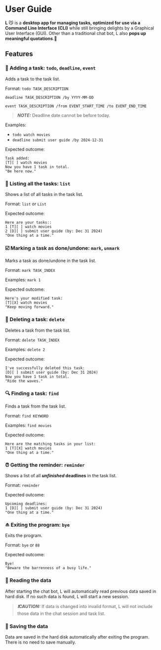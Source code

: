 # User Guide

**L** 😼 is a **desktop app for managing tasks, optimized for use via a Command Line Interface (CLI)** while still bringing delights by 
a Graphical User Interface (GUI). Other than a traditional chat bot, L also **pops up meaningful quotations**.🧙

## Features 

### 📌 Adding a task: `todo`, `deadline`, `event`

Adds a task to the task list.  

Format: `todo TASK_DESCRIPTION`  

`deadline TASK_DESCRIPTION /by YYYY-MM-DD`  

`event TASK_DESCRIPTION /from EVENT_START_TIME /to EVENT_END_TIME`  

> **_NOTE:_** Deadline date cannot be before today.

Examples:
* `todo watch movies`
* `deadline submit user guide /by 2024-12-31`

Expected outcome:
```
Task added:
[T][ ] watch movies
Now you have 1 task in total.
"Be here now."
```

### 📝 Listing all the tasks: `list`

Shows a list of all tasks in the task list.

Format: `list` or `List`

Expected outcome:
```
Here are your tasks::
1 [T][ ] watch movies
2 [D][ ] submit user guide (by: Dec 31 2024)
"One thing at a time."
```

### ☑️ Marking a task as done/undone: `mark`, `unmark`

Marks a task as done/undone in the task list.

Format: `mark TASK_INDEX`

Examples: `mark 1`

Expected outcome:
```
Here's your modified task:
[T][X] watch movies
"Keep moving forward."
```

### 🚮 Deleting a task: `delete`

Deletes a task from the task list.

Format: `delete TASK_INDEX`

Examples: `delete 2`

Expected outcome:
```
I've successfully deleted this task:
[D][ ] submit user guide (by: Dec 31 2024)
Now you have 1 task in total.
"Ride the waves."
```

### 🔍 Finding a task: `find`

Finds a task from the task list.

Format: `find KEYWORD`

Examples: `find movies`

Expected outcome:
```
Here are the matching tasks in your list:
1 [T][X] watch movies
"One thing at a time."
```

### ⏰ Getting the reminder: `reminder`

Shows a list of all **_unfinished_ deadlines** in the task list.

Format: `reminder`

Expected outcome:
```
Upcoming deadlines:
1 [D][ ] submit user guide (by: Dec 31 2024)
"One thing at a time."
```

### ⏏️ Exiting the program: `bye`

Exits the program.

Format: `bye` or `88`

Expected outcome:
```
Bye!
"Beware the barrenness of a busy life."
```

### 🤖 Reading the data

After starting the chat bot, L will automatically read previous data saved in  hard disk. If no such data is found, L 
will start a new session.
> **_❗️CAUTION:_** If data is changed into invalid format, L will not include those data in the chat session and task list.

### 🔐 Saving the data

Data are saved in the hard disk automatically after exiting the program. There is no need to save manually.


